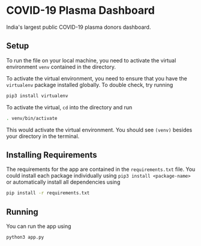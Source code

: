 # COVID-19 Plasma Dashboard

India's largest public COVID-19 plasma donors dashboard.

## Setup

To run the file on your local machine, you need to activate the virtual environment `venv` contained in the directory.

To activate the virtual environment, you need to ensure that you have the `virtualenv` package installed globally. To double check, try running 
```bash
pip3 install virtualenv
```

To activate the virtual, `cd` into the directory and run 
```bash
. venv/bin/activate
```

This would activate the virtual environment. You should see `(venv)` besides your directory in the terminal.

## Installing Requirements

The requirements for the app are contained in the `requirements.txt` file. You could install each package individually using `pip3 install <package-name>` or automatically install all dependencies using
```bash 
pip install -r requirements.txt
```

## Running

You can run the app using 
```bash
python3 app.py
```